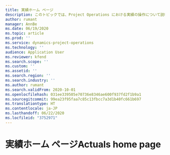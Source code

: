 ```yaml
---
title: 実績ホーム ページ
description: このトピックでは、Project Operations における実績の操作について説明します。
author: rumant
manager: AnnBe
ms.date: 06/19/2020
ms.topic: article
ms.prod: ''
ms.service: dynamics-project-operations
ms.technology: ''
audience: Application User
ms.reviewer: kfend
ms.search.scope: ''
ms.custom: ''
ms.assetid: ''
ms.search.region: ''
ms.search.industry: ''
ms.author: rumant
ms.search.validFrom: 2020-10-01
ms.openlocfilehash: 031ee339505e70736e8346ae600f937fd2f1b9a1
ms.sourcegitcommit: 99ea23f95faa7c85c13fbcc7a3d1b40fc661b697
ms.translationtype: HT
ms.contentlocale: ja-JP
ms.lasthandoff: 06/22/2020
ms.locfileid: "3752971"
---
```

# <a name="actuals-home-page"></a><span data-ttu-id="4fd61-103">実績ホーム ページ</span><span class="sxs-lookup"><span data-stu-id="4fd61-103">Actuals home page</span></span>

